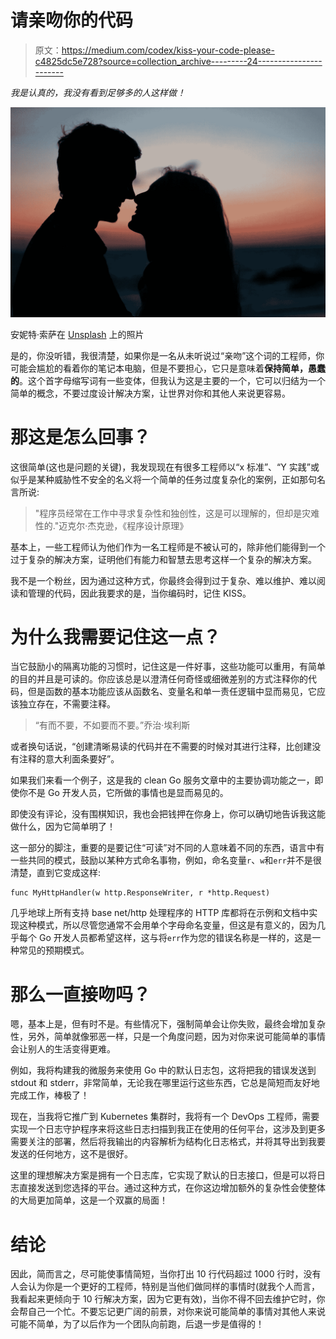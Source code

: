 # 请亲吻你的代码

> 原文：<https://medium.com/codex/kiss-your-code-please-c4825dc5e728?source=collection_archive---------24----------------------->

*我是认真的，我没有看到足够多的人这样做！*

![](img/fb6042f1d17c98511046850206daa9db.png)

安妮特·索萨在 [Unsplash](https://unsplash.com/photos/HW-ep3fC4Kc) 上的照片

是的，你没听错，我很清楚，如果你是一名从未听说过“亲吻”这个词的工程师，你可能会尴尬的看着你的笔记本电脑，但是不要担心，它只是意味着**保持简单，愚蠢的**。这个首字母缩写词有一些变体，但我认为这是主要的一个，它可以归结为一个简单的概念，不要过度设计解决方案，让世界对你和其他人来说更容易。

# 那这是怎么回事？

这很简单(这也是问题的关键)，我发现现在有很多工程师以“x 标准”、“Y 实践”或似乎是某种威胁性不安全的名义将一个简单的任务过度复杂化的案例，正如那句名言所说:

> "程序员经常在工作中寻求复杂性和独创性，这是可以理解的，但却是灾难性的."迈克尔·杰克逊，《程序设计原理》

基本上，一些工程师认为他们作为一名工程师是不被认可的，除非他们能得到一个过于复杂的解决方案，证明他们有能力和智慧去思考这样一个复杂的解决方案。

我不是一个粉丝，因为通过这种方式，你最终会得到过于复杂、难以维护、难以阅读和管理的代码，因此我要求的是，当你编码时，记住 KISS。

# 为什么我需要记住这一点？

当它鼓励小的隔离功能的习惯时，记住这是一件好事，这些功能可以重用，有简单的目的并且是可读的。你应该总是以澄清任何奇怪或细微差别的方式注释你的代码，但是函数的基本功能应该从函数名、变量名和单一责任逻辑中显而易见，它应该独立存在，不需要注释。

> “有而不要，不如要而不要。”乔治·埃利斯

或者换句话说，“创建清晰易读的代码并在不需要的时候对其进行注释，比创建没有注释的意大利面条要好”。

如果我们来看一个例子，这是我的 clean Go 服务文章中的主要协调功能之一，即使你不是 Go 开发人员，它所做的事情也是显而易见的。

即使没有评论，没有围棋知识，我也会把钱押在你身上，你可以确切地告诉我这能做什么，因为它简单明了！

这一部分的脚注，重要的是要记住“可读”对不同的人意味着不同的东西，语言中有一些共同的模式，鼓励以某种方式命名事物，例如，命名变量`r`、`w`和`err`并不是很清楚，直到它变成这样:

```
func MyHttpHandler(w http.ResponseWriter, r *http.Request)
```

几乎地球上所有支持 base net/http 处理程序的 HTTP 库都将在示例和文档中实现这种模式，所以尽管您通常不会用单个字母命名变量，但这是有意义的，因为几乎每个 Go 开发人员都希望这样，这与将`err`作为您的错误名称是一样的，这是一种常见的预期模式。

# 那么一直接吻吗？

嗯，基本上是，但有时不是。有些情况下，强制简单会让你失败，最终会增加复杂性，另外，简单就像邪恶一样，只是一个角度问题，因为对你来说可能简单的事情会让别人的生活变得更难。

例如，我将构建我的微服务来使用 Go 中的默认日志包，这将把我的错误发送到 stdout 和 stderr，非常简单，无论我在哪里运行这些东西，它总是简短而友好地完成工作，棒极了！

现在，当我将它推广到 Kubernetes 集群时，我将有一个 DevOps 工程师，需要实现一个日志守护程序来将这些日志扫描到我正在使用的任何平台，这涉及到更多需要关注的部署，然后将我输出的内容解析为结构化日志格式，并将其导出到我要发送的任何地方，这不是很好。

这里的理想解决方案是拥有一个日志库，它实现了默认的日志接口，但是可以将日志直接发送到您选择的平台。通过这种方式，在你这边增加额外的复杂性会使整体的大局更加简单，这是一个双赢的局面！

# 结论

因此，简而言之，尽可能使事情简短，当你打出 10 行代码超过 1000 行时，没有人会认为你是一个更好的工程师，特别是当他们做同样的事情时(就我个人而言，我看起来更倾向于 10 行解决方案，因为它更有效)，当你不得不回去维护它时，你会帮自己一个忙。不要忘记更广阔的前景，对你来说可能简单的事情对其他人来说可能不简单，为了以后作为一个团队向前跑，后退一步是值得的！